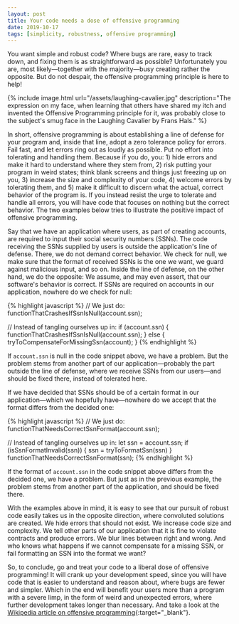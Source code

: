 ```yaml
---
layout: post
title: Your code needs a dose of offensive programming
date: 2019-10-17
tags: [simplicity, robustness, offensive programming]
---
```

You want simple and robust code? Where bugs are rare, easy to track down, and fixing them is as straightforward as possible? Unfortunately you are, most likely&mdash;together with the majority&mdash;busy creating rather the opposite. But do not despair, the offensive programming principle is here to help!

{% include image.html url="/assets/laughing-cavalier.jpg" description="The expression on my face, when learning that others have shared my itch and invented the Offensive Programming principle for it, was probably close to the subject's smug face in the Laughing Cavalier by Frans Hals." %}

In short, offensive programming is about establishing a line of defense for your program and, inside that line, adopt a zero tolerance policy for errors. Fail fast, and let errors ring out as loudly as possible. Put no effort into tolerating and handling them. Because if you do, you: 1) hide errors and make it hard to understand where they stem from, 2) risk putting your program in weird states; think blank screens and things just freezing up on you, 3) increase the size and complexity of your code, 4) welcome errors by tolerating them, and 5) make it difficult to discern what the actual, correct behavior of the program is. If you instead resist the urge to tolerate and handle all errors, you will have code that focuses on nothing but the correct behavior. The two examples below tries to illustrate the positive impact of offensive programming.

Say that we have an application where users, as part of creating accounts, are required to input their social security numbers (SSNs). The code receiving the SSNs supplied by users is outside the application's line of defense. There, we do not demand correct behavior. We check for null, we make sure that the format of received SSNs is the one we want, we guard against malicious input, and so on. Inside the line of defense, on the other hand, we do the opposite: We assume, and may even assert, that our software's behavior is correct. If SSNs are required on accounts in our application, nowhere do we check for null:

{% highlight javascript %}
// We just do:
functionThatCrashesIfSsnIsNull(account.ssn);

// Instead of tangling ourselves up in:
if (account.ssn) {
  functionThatCrashesIfSsnIsNull(account.ssn);
} else {
  tryToCompensateForMissingSsn(account);
}
{% endhighlight %}

If `account.ssn` is null in the code snippet above, we have a problem. But the problem stems from another part of our application&mdash;probably the part outside the line of defense, where we receive SSNs from our users&mdash;and should be fixed there, instead of tolerated here.

If we have decided that SSNs should be of a certain format in our application&mdash;which we hopefully have&mdash;nowhere do we accept that the format differs from the decided one:

{% highlight javascript %}
// We just do:
functionThatNeedsCorrectSsnFormat(account.ssn);

// Instead of tangling ourselves up in:
let ssn = account.ssn;
if (isSsnFormatInvalid(ssn)) {
  ssn = tryToFormatSsn(ssn)
}
functionThatNeedsCorrectSsnFormat(ssn);
{% endhighlight %}

If the format of `account.ssn` in the code snippet above differs from the decided one, we have a problem. But just as in the previous example, the problem stems from another part of the application, and should be fixed there.

With the examples above in mind, it is easy to see that our pursuit of robust code easily takes us in the opposite direction, where convoluted solutions are created. We hide errors that should not exist. We increase code size and complexity. We tell other parts of our application that it is fine to violate contracts and produce errors. We blur lines between right and wrong. And who knows what happens if we cannot compensate for a missing SSN, or fail formatting an SSN into the format we want?

So, to conclude, go and treat your code to a liberal dose of offensive programming! It will crank up your development speed, since you will have code that is easier to understand and reason about, where bugs are fewer and simpler. Which in the end will benefit your users more than a program with a severe limp, in the form of weird and unexpected errors, where further development takes longer than necessary. And take a look at the [Wikipedia article on offensive programming](https://en.wikipedia.org/wiki/Offensive_programming){:target="_blank"}.
